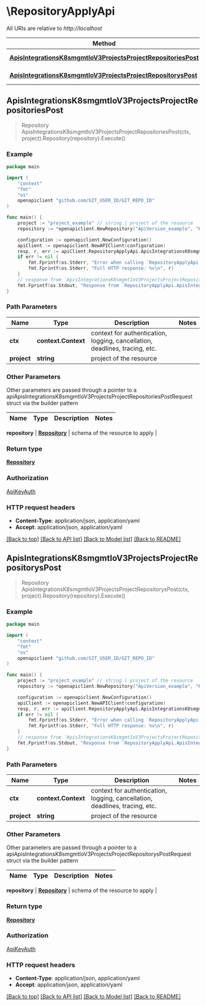 # \RepositoryApplyApi

All URIs are relative to *http://localhost*

Method | HTTP request | Description
------------- | ------------- | -------------
[**ApisIntegrationsK8smgmtIoV3ProjectsProjectRepositoriesPost**](RepositoryApplyApi.md#ApisIntegrationsK8smgmtIoV3ProjectsProjectRepositoriesPost) | **Post** /apis/integrations.k8smgmt.io/v3/projects/{project}/repositories | 
[**ApisIntegrationsK8smgmtIoV3ProjectsProjectRepositorysPost**](RepositoryApplyApi.md#ApisIntegrationsK8smgmtIoV3ProjectsProjectRepositorysPost) | **Post** /apis/integrations.k8smgmt.io/v3/projects/{project}/repositorys | 



## ApisIntegrationsK8smgmtIoV3ProjectsProjectRepositoriesPost

> Repository ApisIntegrationsK8smgmtIoV3ProjectsProjectRepositoriesPost(ctx, project).Repository(repository).Execute()





### Example

```go
package main

import (
    "context"
    "fmt"
    "os"
    openapiclient "github.com/GIT_USER_ID/GIT_REPO_ID"
)

func main() {
    project := "project_example" // string | project of the resource
    repository := *openapiclient.NewRepository("ApiVersion_example", "Kind_example", *openapiclient.NewMetadata("Name_example", "Project_example"), *openapiclient.NewRepositorySpec()) // Repository | schema of the resource to apply

    configuration := openapiclient.NewConfiguration()
    apiClient := openapiclient.NewAPIClient(configuration)
    resp, r, err := apiClient.RepositoryApplyApi.ApisIntegrationsK8smgmtIoV3ProjectsProjectRepositoriesPost(context.Background(), project).Repository(repository).Execute()
    if err != nil {
        fmt.Fprintf(os.Stderr, "Error when calling `RepositoryApplyApi.ApisIntegrationsK8smgmtIoV3ProjectsProjectRepositoriesPost``: %v\n", err)
        fmt.Fprintf(os.Stderr, "Full HTTP response: %v\n", r)
    }
    // response from `ApisIntegrationsK8smgmtIoV3ProjectsProjectRepositoriesPost`: Repository
    fmt.Fprintf(os.Stdout, "Response from `RepositoryApplyApi.ApisIntegrationsK8smgmtIoV3ProjectsProjectRepositoriesPost`: %v\n", resp)
}
```

### Path Parameters


Name | Type | Description  | Notes
------------- | ------------- | ------------- | -------------
**ctx** | **context.Context** | context for authentication, logging, cancellation, deadlines, tracing, etc.
**project** | **string** | project of the resource | 

### Other Parameters

Other parameters are passed through a pointer to a apiApisIntegrationsK8smgmtIoV3ProjectsProjectRepositoriesPostRequest struct via the builder pattern


Name | Type | Description  | Notes
------------- | ------------- | ------------- | -------------

 **repository** | [**Repository**](Repository.md) | schema of the resource to apply | 

### Return type

[**Repository**](Repository.md)

### Authorization

[ApiKeyAuth](../README.md#ApiKeyAuth)

### HTTP request headers

- **Content-Type**: application/json, application/yaml
- **Accept**: application/json, application/yaml

[[Back to top]](#) [[Back to API list]](../README.md#documentation-for-api-endpoints)
[[Back to Model list]](../README.md#documentation-for-models)
[[Back to README]](../README.md)


## ApisIntegrationsK8smgmtIoV3ProjectsProjectRepositorysPost

> Repository ApisIntegrationsK8smgmtIoV3ProjectsProjectRepositorysPost(ctx, project).Repository(repository).Execute()





### Example

```go
package main

import (
    "context"
    "fmt"
    "os"
    openapiclient "github.com/GIT_USER_ID/GIT_REPO_ID"
)

func main() {
    project := "project_example" // string | project of the resource
    repository := *openapiclient.NewRepository("ApiVersion_example", "Kind_example", *openapiclient.NewMetadata("Name_example", "Project_example"), *openapiclient.NewRepositorySpec()) // Repository | schema of the resource to apply

    configuration := openapiclient.NewConfiguration()
    apiClient := openapiclient.NewAPIClient(configuration)
    resp, r, err := apiClient.RepositoryApplyApi.ApisIntegrationsK8smgmtIoV3ProjectsProjectRepositorysPost(context.Background(), project).Repository(repository).Execute()
    if err != nil {
        fmt.Fprintf(os.Stderr, "Error when calling `RepositoryApplyApi.ApisIntegrationsK8smgmtIoV3ProjectsProjectRepositorysPost``: %v\n", err)
        fmt.Fprintf(os.Stderr, "Full HTTP response: %v\n", r)
    }
    // response from `ApisIntegrationsK8smgmtIoV3ProjectsProjectRepositorysPost`: Repository
    fmt.Fprintf(os.Stdout, "Response from `RepositoryApplyApi.ApisIntegrationsK8smgmtIoV3ProjectsProjectRepositorysPost`: %v\n", resp)
}
```

### Path Parameters


Name | Type | Description  | Notes
------------- | ------------- | ------------- | -------------
**ctx** | **context.Context** | context for authentication, logging, cancellation, deadlines, tracing, etc.
**project** | **string** | project of the resource | 

### Other Parameters

Other parameters are passed through a pointer to a apiApisIntegrationsK8smgmtIoV3ProjectsProjectRepositorysPostRequest struct via the builder pattern


Name | Type | Description  | Notes
------------- | ------------- | ------------- | -------------

 **repository** | [**Repository**](Repository.md) | schema of the resource to apply | 

### Return type

[**Repository**](Repository.md)

### Authorization

[ApiKeyAuth](../README.md#ApiKeyAuth)

### HTTP request headers

- **Content-Type**: application/json, application/yaml
- **Accept**: application/json, application/yaml

[[Back to top]](#) [[Back to API list]](../README.md#documentation-for-api-endpoints)
[[Back to Model list]](../README.md#documentation-for-models)
[[Back to README]](../README.md)

